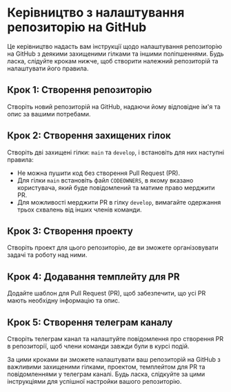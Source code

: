 # Керівництво з налаштування репозиторію на GitHub

Це керівництво надасть вам інструкції щодо налаштування репозиторію на GitHub з деякими захищеними гілками та іншими поліпшеннями. Будь ласка, слідуйте крокам нижче, щоб створити належний репозиторій та налаштувати його правила.

## Крок 1: Створення репозиторію

Створіть новий репозиторій на GitHub, надаючи йому відповідне ім'я та опис за вашими потребами.

## Крок 2: Створення захищених гілок

Створіть дві захищені гілки: `main` та `develop`, і встановіть для них наступні правила:

- Не можна пушити код без створення Pull Request (PR).
- Для гілки `main` встановіть файл `CODEOWNERS`, в якому вказано користувача, який буде повідомлений та матиме право мерджити PR.
- Для можливості мерджити PR в гілку `develop`, вимагайте одержання трьох схвалень від інших членів команди.

## Крок 3: Створення проекту

Створіть проект для цього репозиторію, де ви зможете організовувати задачі та роботу над ними.

## Крок 4: Додавання темплейту для PR

Додайте шаблон для Pull Request (PR), щоб забезпечити, що усі PR мають необхідну інформацію та опис.

## Крок 5: Створення телеграм каналу

Створіть телеграм канал та налаштуйте повідомлення про створення PR в репозиторії, щоб члени команди завжди були в курсі подій.

За цими кроками ви зможете налаштувати ваш репозиторій на GitHub з важливими захищеними гілками, проектом, темплейтом для PR та повідомленнями у телеграм каналі. Будь ласка, слідкуйте за цими інструкціями для успішної настройки вашого репозиторію.
